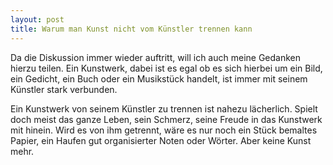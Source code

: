 ```yaml
---
layout: post
title: Warum man Kunst nicht vom Künstler trennen kann
---
```


Da die Diskussion immer wieder auftritt, will ich auch meine Gedanken hierzu teilen.
Ein Kunstwerk, dabei ist es egal ob es sich hierbei um ein Bild, ein Gedicht, ein Buch oder ein Musikstück handelt, ist immer mit seinem Künstler stark verbunden.

Ein Kunstwerk von seinem Künstler zu trennen ist nahezu lächerlich. Spielt doch meist das ganze Leben, sein Schmerz, seine Freude in das Kunstwerk mit hinein.
Wird es von ihm getrennt, wäre es nur noch ein Stück bemaltes Papier, ein Haufen gut organisierter Noten oder Wörter. Aber keine Kunst mehr.


